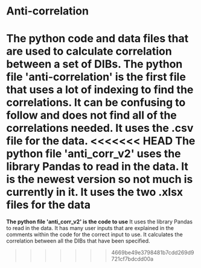# Anti-correlation
The python code and data files that are used to calculate correlation between a set of DIBs. 
The python file 'anti-correlation' is the first file that uses a lot of indexing to find the correlations. It can be confusing to follow and does not find all of the correlations needed. It uses the .csv file for the data.
<<<<<<< HEAD
The python file 'anti_corr_v2' uses the library Pandas to read in the data. It is the newest version so not much is currently in it. It uses the two .xlsx files for the data
=======

**The python file 'anti_corr_v2' is the code to use** It uses the library Pandas to read in the data. It has many user inputs that are explained in the comments within the code for the correct input to use. It calculates the correlation between all the DIBs that have been specified.
>>>>>>> 4669be49e3798481b7cdd269d9721cf7bdcdd00a
